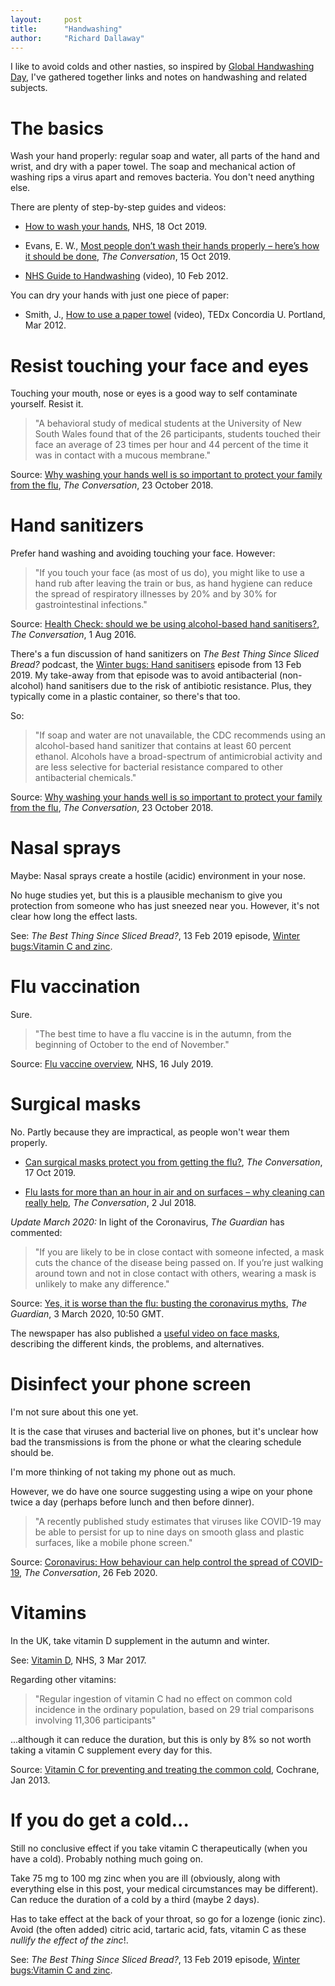 ```yaml
---
layout:     post
title:      "Handwashing"
author:     "Richard Dallaway"
---
```


I like to avoid colds and other nasties,
so inspired by [Global Handwashing Day][ghd],
I've gathered together links and notes on handwashing and related subjects.

[ghd]: https://en.wikipedia.org/wiki/Global_Handwashing_Day

<!-- break -->

# The basics

Wash your hand properly:
regular soap and water,
all parts of the hand and wrist,
and dry with a paper towel. 
The soap and mechanical action of washing rips a virus apart and removes bacteria.
You don't need anything else.

There are plenty of step-by-step guides and videos:

- [How to wash your hands](https://www.nhs.uk/live-well/healthy-body/best-way-to-wash-your-hands/), NHS, 18 Oct 2019.

- Evans, E. W., [Most people don’t wash their hands properly – here’s how it should be done](https://theconversation.com/most-people-dont-wash-their-hands-properly-heres-how-it-should-be-done-125330), _The Conversation_, 15 Oct 2019.

- [NHS Guide to Handwashing](https://www.youtube.com/watch?v=bAwS0UslEDs) (video), 10 Feb 2012.

You can dry your hands with just one piece of paper:

- Smith, J., [How to use a paper towel](https://www.ted.com/talks/joe_smith_how_to_use_a_paper_towel) (video), TEDx Concordia U. Portland, Mar 2012.

# Resist touching your face and eyes

Touching your mouth, nose or eyes is a good way to self contaminate yourself.
Resist it.

> "A behavioral study of medical students at the University of New South Wales found that of the 26 participants, students touched their face an average of 23 times per hour and 44 percent of the time it was in contact with a mucous membrane."

Source: [Why washing your hands well is so important to protect your family from the flu](https://theconversation.com/why-washing-your-hands-well-is-so-important-to-protect-your-family-from-the-flu-105348), _The Conversation_, 23 October 2018.

# Hand sanitizers

Prefer hand washing and avoiding touching your face. However:

> "If you touch your face (as most of us do), you might like to use a hand rub after leaving the train or bus, as hand hygiene can reduce the spread of respiratory illnesses by 20% and by 30% for gastrointestinal infections."

Source: [Health Check: should we be using alcohol-based hand sanitisers?](https://theconversation.com/health-check-should-we-be-using-alcohol-based-hand-sanitisers-62037), _The Conversation_, 1 Aug 2016.

There's a fun discussion of hand sanitizers on _The Best Thing Since Sliced Bread?_ podcast, the [Winter bugs: Hand sanitisers](https://www.bbc.co.uk/programmes/p070qyks) episode from 13 Feb 2019.
My take-away from that episode was to avoid antibacterial (non-alcohol) hand sanitisers due to the risk of antibiotic resistance. Plus, they typically come in a plastic container, so there's that too.

So:

> "If soap and water are not unavailable, the CDC recommends using an alcohol-based hand sanitizer that contains at least 60 percent ethanol. Alcohols have a broad-spectrum of antimicrobial activity and are less selective for bacterial resistance compared to other antibacterial chemicals."

Source: [Why washing your hands well is so important to protect your family from the flu](https://theconversation.com/why-washing-your-hands-well-is-so-important-to-protect-your-family-from-the-flu-105348), _The Conversation_, 23 October 2018.


# Nasal sprays

Maybe: Nasal sprays create a hostile (acidic) environment in your nose.

No huge studies yet, but this is a plausible mechanism to give you protection from someone who has just sneezed near you.
However, it's not clear how long the effect lasts.

See: _The Best Thing Since Sliced Bread?_, 13 Feb 2019 episode, [Winter bugs:Vitamin C and zinc](https://www.bbc.co.uk/programmes/p070qzrz).


# Flu vaccination

Sure.

> "The best time to have a flu vaccine is in the autumn, from the beginning of October to the end of November."

Source: [Flu vaccine overview](https://www.nhs.uk/conditions/vaccinations/flu-influenza-vaccine/), NHS, 16 July 2019.

# Surgical masks

No. Partly because they are impractical, as people won't wear them properly.

- [Can surgical masks protect you from getting the flu?](https://theconversation.com/can-surgical-masks-protect-you-from-getting-the-flu-125023), _The Conversation_, 17 Oct 2019.

- [Flu lasts for more than an hour in air and on surfaces – why cleaning can really help](https://theconversation.com/flu-lasts-for-more-than-an-hour-in-air-and-on-surfaces-why-cleaning-can-really-help-97823), _The Conversation_, 2 Jul 2018.

_Update March 2020:_ In light of the Coronavirus, _The Guardian_ has commented:

> "If you are likely to be in close contact with someone infected, a mask cuts the chance of the disease being passed on. If you’re just walking around town and not in close contact with others, wearing a mask is unlikely to make any difference."

Source: [Yes, it is worse than the flu: busting the coronavirus myths](https://www.theguardian.com/world/2020/mar/03/yes-worse-than-flu-busting-coronavirus-myths-covid-19), _The Guardian_, 3 March 2020, 10:50 GMT.

The newspaper has also published a [useful video on face masks](https://www.youtube.com/watch?v=gASCBhA2bE4seful), describing the different kinds, the problems, and alternatives. 

# Disinfect your phone screen

I'm not sure about this one yet.

It is the case that viruses and bacterial live on phones,
but it's unclear how bad the transmissions is from the phone
or what the clearing schedule should be.

I'm more thinking of not taking my phone out as much.

However, we do have one source suggesting using 
a wipe on your phone twice a day (perhaps before lunch and then before dinner).

> "A recently published study estimates that viruses like COVID-19 may be able to persist for up to nine days on smooth glass and plastic surfaces, like a mobile phone screen."

Source: [Coronavirus: How behaviour can help control the spread of COVID-19](https://theconversation.com/coronavirus-how-behaviour-can-help-control-the-spread-of-covid-19-132247), _The Conversation_, 26 Feb 2020.

# Vitamins

In the UK, take vitamin D supplement in the autumn and winter. 

See: [Vitamin D](https://www.nhs.uk/conditions/vitamins-and-minerals/vitamin-d/), NHS, 3 Mar 2017.

Regarding other vitamins:

> "Regular ingestion of vitamin C had no effect on common cold incidence in the ordinary population, based on 29 trial comparisons involving 11,306 participants"

...although it can reduce the duration,
but this is only by 8% so not worth taking a vitamin C supplement every day for this.

Source: [Vitamin C for preventing and treating the common cold](https://www.cochrane.org/CD000980/ARI_vitamin-c-for-preventing-and-treating-the-common-cold), Cochrane, Jan 2013.

# If you do get a cold...

Still no conclusive effect if you take vitamin C therapeutically (when you have a cold). Probably nothing much going on.

Take 75 mg to 100 mg zinc when you are ill (obviously, along with everything else in this post, your medical circumstances may be different).
Can reduce the duration of a cold by a third (maybe 2 days).

Has to take effect at the back of your throat, so go for a lozenge (ionic zinc). Avoid (the often added) citric acid, tartaric acid, fats, vitamin C as these _nullify the effect of the zinc_!.

See: _The Best Thing Since Sliced Bread?_, 13 Feb 2019 episode, [Winter bugs:Vitamin C and zinc](https://www.bbc.co.uk/programmes/p070qzrz).


